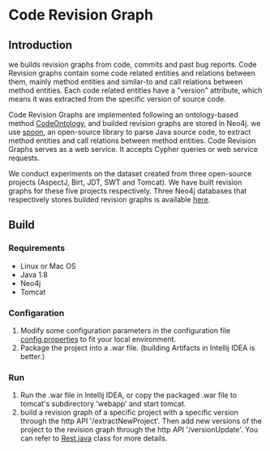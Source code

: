 # Code Revision Graph
## Introduction

we builds revision graphs from code, commits and past bug reports. Code Revision graphs contain some code related entities and relations between them, mainly method entities and similar-to and call relations between method entities. Each code related entities have a "version" attribute, which means it was extracted from the specific version of source code. 

Code Revision Graphs are implemented following an ontology-based method [CodeOntology](https://github.com/codeontology/parser), and builded revision graphs are stored in Neo4j. we use [spoon](http://spoon.gforge.inria.fr/index.html), an open-source library to parse Java source code, to extract method entities and call relations between method entities. Code Revision Graphs serves as a web service. It accepts Cypher queries or web service requests.

We conduct experiments on the dataset created from three open-source projects (AspectJ, Birt, JDT, SWT and Tomcat).  We have built revision graphs for these five projects respectively. Three Neo4j databases that respectively stores builded revision graphs is available [here](https://jbox.sjtu.edu.cn/l/aoMeGs).

## Build

### Requirements

- Linux or Mac OS
- Java 1.8
- Neo4j
- Tomcat

### Configaration

1. Modify some configuration parameters in the configuration file [config.properties](./KGWeb/src/main/resources/config.properties) to fit your local environment.
2. Package the project into a .war file. (building Artifacts in Intellij IDEA is better.)

### Run

1. Run the .war file in Intellij IDEA, or copy the packaged .war file to tomcat's subdirectory 'webapp' and start tomcat.
2. build a revision graph of a specific project with a specific version through the http API '/extractNewProject'. Then add new versions of the project to the revision graph through the http API '/versionUpdate'. You can refer to [Rest.java](./KGWeb/src/main/java/org/codeontology/Rest.java) class for more details.
